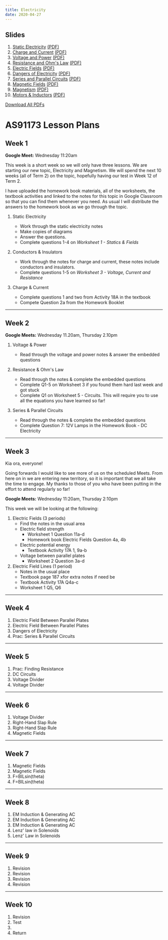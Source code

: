 ```yaml
---
title: Electricity
date: 2020-04-27
---
```


## Slides

1. [Static Electricity](slides/static-electricity.html) [(PDF)](pdfs/static-electricity.pdf)
2. [Charge and Current](slides/charge-and-current.html) [(PDF)](pdfs/charge-and-current.pdf)
3. [Voltage and Power](slides/voltage-and-power.html) [(PDF)](pdfs/voltage-and-power.pdf)
4. [Resistance and Ohm's Law](slides/resistance-and-ohms-law.html) [(PDF)](pdfs/resistance-and-ohms-law.pdf)
5. [Electric Fields](slides/electric-fields.html) [(PDF)](pdfs/electric-fields.pdf)
6. [Dangers of Electricity](slides/dangers-of-electricity.html) [(PDF)](pdfs/dangers-of-electricity.pdf)
7. [Series and Parallel Circuits](slides/series-and-parallel-circuits.html) [(PDF)](pdfs/series-and-parallel-circuits.pdf)
8. [Magnetic Fields](slides/magnetic-fields.html) [(PDF)](pdfs/magnetic-fields.pdf)
9. [Magnetism](slides/magnetism.html) [(PDF)](pdfs/magnetism.pdf)
10. [Motors & Inductors](slides/motors-and-inductors.html) [(PDF)](pdfs/motors-and-inductors.pdf)

[Download All PDFs](as91173.zip)

# AS91173 Lesson Plans

## Week 1

__Google Meet:__ Wednesday 11:20am

This week is a short week so we will only have three lessons. We are starting our new topic, Electricity and Magnetism. We will spend the next 10 weeks (all of Term 2) on the topic, hopefully having our test in Week 12 of Term 2.

I have uploaded the homework book materials, all of the worksheets, the textbook activities and linked to the notes for this topic in Google Classroom so that you can find them whenever you need. As usual I will distribute the answers to the homework book as we go through the topic.

1. Static Electricity
    - Work through the static electricity notes
    - Make copies of diagrams
    - Answer the questions.
    - Complete questions 1-4 on _Worksheet 1 - Statics & Fields_

2. Conductors & Insulators
    - Work through the notes for charge and current, these notes include conductors and insulators.
    - Complete questions 1-5 on _Worksheet 3 - Voltage, Current and Resistance_

3. Charge & Current
    - Complete questions 1 and two from Activity 18A in the textbook
    - Compete Question 2a from the Homework Booklet

---

## Week 2

__Google Meets:__ Wednesday 11.20am, Thursday 2.10pm

1. Voltage & Power
    - Read through the voltage and power notes & answer the embedded questions

2. Resistance & Ohm's Law
    - Read through the notes & complete the embedded questions
    - Complete Q1-5 on Worksheet 3 if you found them hard last week and got stuck
    - Complete Q1 on Worksheet 5 - Circuits. This will require you to use all the equations you have learned so far!

3. Series & Parallel Circuits
    - Read through the notes & complete the embedded questions
    - Complete Question 7: 12V Lamps in the Homework Book - DC Electricity

---

## Week 3

Kia ora, everyone!

Going forwards I would like to see more of us on the scheduled Meets. From here on in we are entering new territory, so it is important that we all take the time to engage. My thanks to those of you who have been putting in the effort to attend regularly so far!

__Google Meets:__ Wednesday 11:20am, Thursday 2:10pm

This week we will be looking at the following:

1. Electric Fields (3 periods)
    - Find the notes in the usual area
    - Electric field strength
        - Worksheet 1 Question 11a-d
        - Homework book Electric Fields Question 4a, 4b
    - Electric potential energy
        - Textbook Activity 17A 1, 9a-b 
    - Voltage between parallel plates
        - Worksheet 2 Question 3a-d
2. Electric Field Lines (1 period)
    - Notes in the usual place
    - Textbook page 187 xfor extra notes if need be
    - Textbook Activity 17A Q4a-c
    - Worksheet 1 Q5, Q6

---

## Week 4

1. Electric Field Between Parallel Plates
2. Electric Field Between Parallel Plates
3. Dangers of Electricity
4. Prac: Series & Parallel Circuits

---

## Week 5

1. Prac: Finding Resistance
2. DC Circuits
3. Voltage Divider
4. Voltage Divider

---

## Week 6

1. Voltage Divider
2. Right-Hand Slap Rule
3. Right-Hand Slap Rule
4. Magnetic Fields

---

## Week 7

1. Magnetic Fields
2. Magnetic Fields
3. F=BILsin(theta)
4. F=BILsin(theta)

---

## Week 8

1. EM Induction & Generating AC
2. EM Induction & Generating AC
3. EM Induction & Generating AC
3. Lenz' law in Solenoids
4. Lenz' Law in Solenoids

---

## Week 9

1. Revision
2. Revision
3. Revision
4. Revision

---

## Week 10

1. Revision
2. Test
3. 
4. Return
